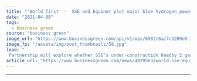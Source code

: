 ```yaml
---
title: "'World first' -  SSE and Equinor plot major blue hydrogen power plant in Scunthorpe"
date: "2021-04-08"
tags: 
  - business green
source: "business green"
image_url: "https://www.businessgreen.com/api/v1/wps/6982c6a/7c3209e0-795d-4a20-9090-f8737f13c97e/6/keadby-3-visualistation-185x114.jpg"
image_fp: "/assets/img/post_thumbnails/58.jpg"
lead: "
 Partnership will explore whether SSE's under-construction Keadby 2 gas-fired power station could be ‘progressively decarbonised’ through hydrogen blending ..."
article_url: "https://www.businessgreen.com/news/4029563/world-sse-equinor-plot-major-blue-hydrogen-power-plant-scunthorpe"
---
```


---
